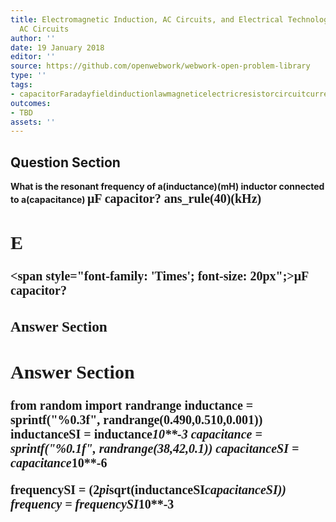 ```yaml
---
title: Electromagnetic Induction, AC Circuits, and Electrical Technologies - RLC Series
  AC Circuits
author: ''
date: 19 January 2018
editor: ''
source: https://github.com/openwebwork/webwork-open-problem-library
type: ''
tags:
- capacitorFaradayfieldinductionlawmagneticelectricresistorcircuitcurrent
outcomes:
- TBD
assets: ''
---
```


## Question Section 

<b>
What is the resonant frequency of a(inductance)(mH) inductor connected to a(capacitance) <span style="font-family: 'Times'; font-size: 20px";>&mu;F<span> capacitor?
ans_rule(40)(kHz)

## E
<span style="font-family: 'Times'; font-size: 20px";>&mu;F<span> capacitor?
### Answer Section


## Answer Section

from random import randrange
inductance = sprintf("%0.3f", randrange(0.490,0.510,0.001))
inductanceSI = inductance*10**-3
capacitance = sprintf("%0.1f", randrange(38,42,0.1))
capacitanceSI = capacitance*10**-6

frequencySI = (2*pi*sqrt(inductanceSI*capacitanceSI))
frequency = frequencySI*10**-3